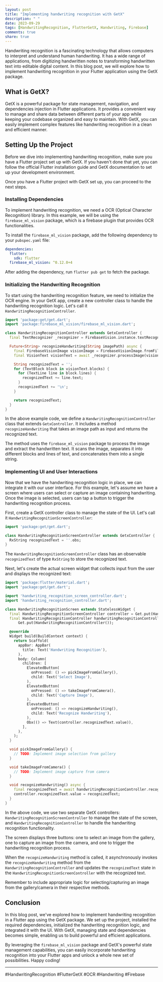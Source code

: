 ```yaml
---
layout: post
title: "Implementing handwriting recognition with GetX"
description: " "
date: 2023-09-29
tags: [HandwritingRecognition, FlutterGetX, Handwriting, Firebase]
comments: true
share: true
---
```


Handwriting recognition is a fascinating technology that allows computers to interpret and understand human handwriting. It has a wide range of applications, from digitizing handwritten notes to transforming handwritten text into editable digital content. In this blog post, we will explore how to implement handwriting recognition in your Flutter application using the GetX package.

## What is GetX?

GetX is a powerful package for state management, navigation, and dependencies injection in Flutter applications. It provides a convenient way to manage and share data between different parts of your app while keeping your codebase organized and easy to maintain. With GetX, you can easily implement complex features like handwriting recognition in a clean and efficient manner.

## Setting Up the Project

Before we dive into implementing handwriting recognition, make sure you have a Flutter project set up with GetX. If you haven't done that yet, you can follow the official Flutter installation guide and GetX documentation to set up your development environment.

Once you have a Flutter project with GetX set up, you can proceed to the next steps.

### Installing Dependencies

To implement handwriting recognition, we need a OCR (Optical Character Recognition) library. In this example, we will be using the `firebase_ml_vision` package, which is a firebase plugin that provides OCR functionalities.

To install the `firebase_ml_vision` package, add the following dependency to your `pubspec.yaml` file:

```yaml
dependencies:
  flutter:
    sdk: flutter
  firebase_ml_vision: ^0.12.0+4
```

After adding the dependency, run `flutter pub get` to fetch the package.

### Initializing the Handwriting Recognition

To start using the handwriting recognition feature, we need to initialize the OCR engine. In your GetX app, create a new controller class to handle the handwriting recognition logic. Let's call it `HandwritingRecognitionController`.

```dart
import 'package:get/get.dart';
import 'package:firebase_ml_vision/firebase_ml_vision.dart';

class HandwritingRecognitionController extends GetxController {
  final TextRecognizer _recognizer = FirebaseVision.instance.textRecognizer();

  Future<String> recognizeHandwriting(String imagePath) async {
    final FirebaseVisionImage visionImage = FirebaseVisionImage.fromFilePath(imagePath);
    final VisionText visionText = await _recognizer.processImage(visionImage);

    String recognizedText = '';
    for (TextBlock block in visionText.blocks) {
      for (TextLine line in block.lines) {
        recognizedText += line.text;
      }
      recognizedText += '\n';
    }

    return recognizedText;
  }
}
```

In the above example code, we define a `HandwritingRecognitionController` class that extends `GetxController`. It includes a method `recognizeHandwriting` that takes an image path as input and returns the recognized text.

The method uses the `firebase_ml_vision` package to process the image and extract the handwritten text. It scans the image, separates it into different blocks and lines of text, and concatenates them into a single string.

### Implementing UI and User Interactions

Now that we have the handwriting recognition logic in place, we can integrate it with our user interface. For this example, let's assume we have a screen where users can select or capture an image containing handwriting. Once the image is selected, users can tap a button to trigger the handwriting recognition process.

First, create a GetX controller class to manage the state of the UI. Let's call it `HandwritingRecognitionScreenController`:

```dart
import 'package:get/get.dart';

class HandwritingRecognitionScreenController extends GetxController {
  RxString recognizedText = ''.obs;
}
```

The `HandwritingRecognitionScreenController` class has an observable `recognizedText` of type `RxString` to store the recognized text.

Next, let's create the actual screen widget that collects input from the user and displays the recognized text:

```dart
import 'package:flutter/material.dart';
import 'package:get/get.dart';

import 'handwriting_recognition_screen_controller.dart';
import 'handwriting_recognition_controller.dart';

class HandwritingRecognitionScreen extends StatelessWidget {
  final HandwritingRecognitionScreenController controller = Get.put(HandwritingRecognitionScreenController());
  final HandwritingRecognitionController handwritingRecognitionController =
      Get.put(HandwritingRecognitionController());

  @override
  Widget build(BuildContext context) {
    return Scaffold(
      appBar: AppBar(
        title: Text('Handwriting Recognition'),
      ),
      body: Column(
        children: [
          ElevatedButton(
            onPressed: () => pickImageFromGallery(),
            child: Text('Select Image'),
          ),
          ElevatedButton(
            onPressed: () => takeImageFromCamera(),
            child: Text('Capture Image'),
          ),
          ElevatedButton(
            onPressed: () => recognizeHandwriting(),
            child: Text('Recognize Handwriting'),
          ),
          Obx(() => Text(controller.recognizedText.value)),
        ],
      ),
    );
  }

  void pickImageFromGallery() {
    // TODO: Implement image selection from gallery
  }

  void takeImageFromCamera() {
    // TODO: Implement image capture from camera
  }

  void recognizeHandwriting() async {
    final recognizedText = await handwritingRecognitionController.recognizeHandwriting('path_to_image');
    controller.recognizedText.value = recognizedText;
  }
}
```

In the above code, we use two separate GetX controllers: `HandwritingRecognitionScreenController` to manage the state of the screen, and `HandwritingRecognitionController` to handle the handwriting recognition functionality.

The screen displays three buttons: one to select an image from the gallery, one to capture an image from the camera, and one to trigger the handwriting recognition process.

When the `recognizeHandwriting` method is called, it asynchronously invokes the `recognizeHandwriting` method from the `HandwritingRecognitionController` and updates the `recognizedText` state in the `HandwritingRecognitionScreenController` with the recognized text.

Remember to include appropriate logic for selecting/capturing an image from the gallery/camera in their respective methods.

## Conclusion

In this blog post, we've explored how to implement handwriting recognition in a Flutter app using the GetX package. We set up the project, installed the required dependencies, initialized the handwriting recognition logic, and integrated it with the UI. With GetX, managing state and dependencies becomes simple, enabling us to build powerful and efficient applications.

By leveraging the `firebase_ml_vision` package and GetX's powerful state management capabilities, you can easily incorporate handwriting recognition into your Flutter apps and unlock a whole new set of possibilities. Happy coding!

---

#HandwritingRecognition #FlutterGetX #OCR #Handwriting #Firebase